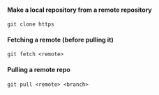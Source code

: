 

#### Make a local repository from a remote repository
```
git clone https
```


#### Fetching a remote (before pulling it)

```
git fetch <remote>
```


#### Pulling a remote repo

```
git pull <remote> <branch>
```


